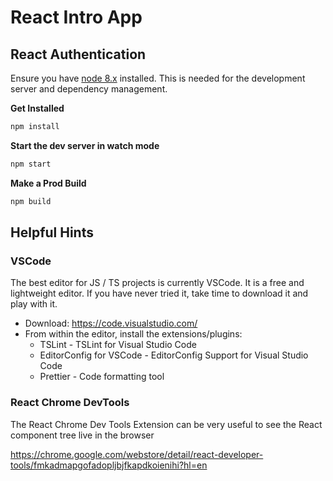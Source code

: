 # React Intro App

## React Authentication

Ensure you have [node 8.x](https://nodejs.org/dist/latest-v8.x/) installed. This is needed for the development server and dependency management.

**Get Installed**

```sh
npm install
```

**Start the dev server in watch mode**

```sh
npm start
```

**Make a Prod Build**

```sh
npm build
```

## Helpful Hints

### VSCode

The best editor for JS / TS projects is currently VSCode. It is a free and lightweight editor. If you have never tried it, take time to download it and play with it.

- Download: https://code.visualstudio.com/
- From within the editor, install the extensions/plugins:
  - TSLint - TSLint for Visual Studio Code
  - EditorConfig for VSCode - EditorConfig Support for Visual Studio Code
  - Prettier - Code formatting tool

### React Chrome DevTools

The React Chrome Dev Tools Extension can be very useful to see the React component tree live in the browser

https://chrome.google.com/webstore/detail/react-developer-tools/fmkadmapgofadopljbjfkapdkoienihi?hl=en
